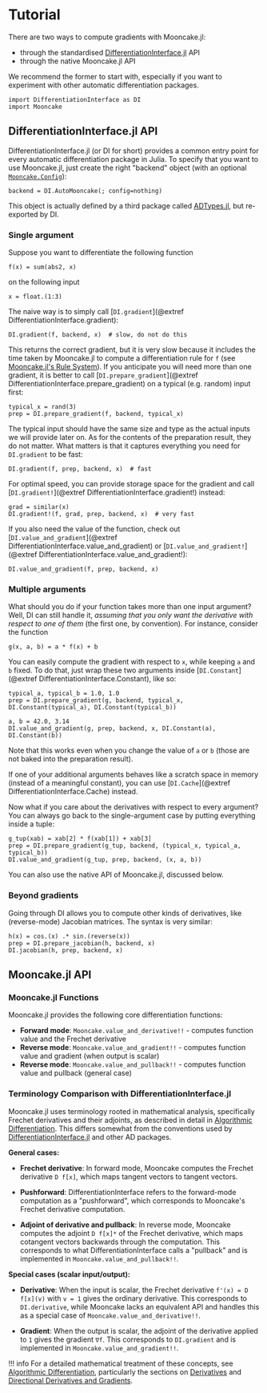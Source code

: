 # Tutorial

There are two ways to compute gradients with Mooncake.jl:

- through the standardised [DifferentiationInterface.jl](https://github.com/JuliaDiff/DifferentiationInterface.jl) API
- through the native Mooncake.jl API

We recommend the former to start with, especially if you want to experiment with other automatic differentiation packages.

```@example tuto
import DifferentiationInterface as DI
import Mooncake
```

## DifferentiationInterface.jl API

DifferentiationInterface.jl (or DI for short) provides a common entry point for every automatic differentiation package in Julia.
To specify that you want to use Mooncake.jl, just create the right "backend" object (with an optional [`Mooncake.Config`](@ref)):

```@example tuto
backend = DI.AutoMooncake(; config=nothing)
```

This object is actually defined by a third package called [ADTypes.jl](https://github.com/SciML/ADTypes.jl), but re-exported by DI.

### Single argument

Suppose you want to differentiate the following function

```@example tuto
f(x) = sum(abs2, x)
```

on the following input

```@example tuto
x = float.(1:3)
```

The naive way is to simply call [`DI.gradient`](@extref DifferentiationInterface.gradient):

```@example tuto
DI.gradient(f, backend, x)  # slow, do not do this
```

This returns the correct gradient, but it is very slow because it includes the time taken by Mooncake.jl to compute a differentiation rule for `f` (see [Mooncake.jl's Rule System](@ref)).
If you anticipate you will need more than one gradient, it is better to call [`DI.prepare_gradient`](@extref DifferentiationInterface.prepare_gradient) on a typical (e.g. random) input first:

```@example tuto
typical_x = rand(3)
prep = DI.prepare_gradient(f, backend, typical_x)
```

The typical input should have the same size and type as the actual inputs we will provide later on.
As for the contents of the preparation result, they do not matter.
What matters is that it captures everything you need for `DI.gradient` to be fast:

```@example tuto
DI.gradient(f, prep, backend, x)  # fast
```

For optimal speed, you can provide storage space for the gradient and call [`DI.gradient!`](@extref DifferentiationInterface.gradient!) instead:

```@example tuto
grad = similar(x)
DI.gradient!(f, grad, prep, backend, x)  # very fast
```

If you also need the value of the function, check out [`DI.value_and_gradient`](@extref DifferentiationInterface.value_and_gradient) or [`DI.value_and_gradient!`](@extref DifferentiationInterface.value_and_gradient!):

```@example tuto
DI.value_and_gradient(f, prep, backend, x)
```

### Multiple arguments

What should you do if your function takes more than one input argument?
Well, DI can still handle it, _assuming that you only want the derivative with respect to one of them_ (the first one, by convention).
For instance, consider the function

```@example tuto
g(x, a, b) = a * f(x) + b
```

You can easily compute the gradient with respect to `x`, while keeping `a` and `b` fixed.
To do that, just wrap these two arguments inside [`DI.Constant`](@extref DifferentiationInterface.Constant), like so:

```@example tuto
typical_a, typical_b = 1.0, 1.0
prep = DI.prepare_gradient(g, backend, typical_x, DI.Constant(typical_a), DI.Constant(typical_b))

a, b = 42.0, 3.14
DI.value_and_gradient(g, prep, backend, x, DI.Constant(a), DI.Constant(b))
```

Note that this works even when you change the value of `a` or `b` (those are not baked into the preparation result).

If one of your additional arguments behaves like a scratch space in memory (instead of a meaningful constant), you can use [`DI.Cache`](@extref DifferentiationInterface.Cache) instead.

Now what if you care about the derivatives with respect to every argument?
You can always go back to the single-argument case by putting everything inside a tuple:

```@example tuto
g_tup(xab) = xab[2] * f(xab[1]) + xab[3]
prep = DI.prepare_gradient(g_tup, backend, (typical_x, typical_a, typical_b))
DI.value_and_gradient(g_tup, prep, backend, (x, a, b))
```

You can also use the native API of Mooncake.jl, discussed below.

### Beyond gradients

Going through DI allows you to compute other kinds of derivatives, like (reverse-mode) Jacobian matrices.
The syntax is very similar:

```@example tuto
h(x) = cos.(x) .* sin.(reverse(x))
prep = DI.prepare_jacobian(h, backend, x)
DI.jacobian(h, prep, backend, x)
```

## Mooncake.jl API

### Mooncake.jl Functions

Mooncake.jl provides the following core differentiation functions:

- **Forward mode**: `Mooncake.value_and_derivative!!` - computes function value and the Frechet derivative
- **Reverse mode**: `Mooncake.value_and_gradient!!` - computes function value and gradient (when output is scalar)  
- **Reverse mode**: `Mooncake.value_and_pullback!!` - computes function value and pullback (general case)

### Terminology Comparison with DifferentiationInterface.jl

Mooncake.jl uses terminology rooted in mathematical analysis, specifically Frechet derivatives and their adjoints, as described in detail in [Algorithmic Differentiation](@ref). This differs somewhat from the conventions used by [DifferentiationInterface.jl](https://github.com/JuliaDiff/DifferentiationInterface.jl) and other AD packages.

**General cases:**

- **Frechet derivative**: In forward mode, Mooncake computes the Frechet derivative `D f[x]`, which maps tangent vectors to tangent vectors.

- **Pushforward**: DifferentiationInterface refers to the forward-mode computation as a "pushforward", which corresponds to Mooncake's Frechet derivative computation.

- **Adjoint of derivative and pullback**: In reverse mode, Mooncake computes the adjoint `D f[x]*` of the Frechet derivative, which maps cotangent vectors backwards through the computation. This corresponds to what DifferentiationInterface calls a "pullback" and is implemented in `Mooncake.value_and_pullback!!`.

**Special cases (scalar input/output):**

- **Derivative**: When the input is scalar, the Frechet derivative `f'(x) = D f[x](v)` with `v = 1` gives the ordinary derivative. This corresponds to `DI.derivative`, while Mooncake lacks an equivalent API and handles this as a special case of `Mooncake.value_and_derivative!!`. 

- **Gradient**: When the output is scalar, the adjoint of the derivative applied to `1` gives the gradient `∇f`. This corresponds to `DI.gradient` and is implemented in `Mooncake.value_and_gradient!!`.

!!! info
    For a detailed mathematical treatment of these concepts, see [Algorithmic Differentiation](@ref), particularly the sections on [Derivatives](@ref) and [Directional Derivatives and Gradients](@ref).

